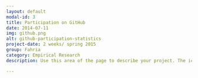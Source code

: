 ```yaml
---
layout: default
modal-id: 3
title: Participation on GitHub
date: 2014-07-11
img: github.png
alt: github-participation-statistics
project-date: 2 weeks/ spring 2015
group: Fahria
category: Empirical Research
description: Use this area of the page to describe your project. The icon above is part of a free icon set by <a href="https://sellfy.com/p/8Q9P/jV3VZ/">Flat Icons</a>. On their website, you can download their free set with 16 icons, or you can purchase the entire set with 146 icons for only $12!

---
```

